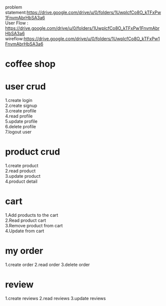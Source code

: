 problem statement:https://drive.google.com/drive/u/0/folders/1UwplcfCo8O_kTFxPw1FnvmAbrHbSA3a6  
User Flow : https://drive.google.com/drive/u/0/folders/1UwplcfCo8O_kTFxPw1FnvmAbrHbSA3a6  
wireflow:https://drive.google.com/drive/u/0/folders/1UwplcfCo8O_kTFxPw1FnvmAbrHbSA3a6  

# coffee shop 
# user crud  
 1.create login  
 2.create signup  
 3.create profile  
 4.read profile  
 5.update profile  
 6.delete profile  
 7.logout user  
 # product crud  
 1.create product  
 2.read product  
 3.update product  
 4.product detail
 # cart
 1.Add products to the cart  
 2.Read product cart  
 3.Remove product from cart  
 4.Update from cart   
# my order 
1.create order
2.read order
3.delete order
# review
1.create reviews
2.read reviews
3.update reviews 
